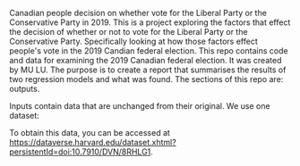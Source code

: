 Canadian people decision on whether vote for the Liberal Party or the Conservative Party in 2019. 
This is a project exploring the factors that effect the decision of whether or not to vote for the Liberal Party or the Conservative Party. Specifically looking at how those factors effect people's vote in the 2019 Candian federal election.
This repo contains code and data for examining the 2019 Canadian federal election. It was created by MU LU. The purpose is to create a report that summarises the results of two regression models and what was found. The sections of this repo are: outputs.

Inputs contain data that are unchanged from their original. We use one dataset:

To obtain this data, you can be accessed at https://dataverse.harvard.edu/dataset.xhtml?persistentId=doi:10.7910/DVN/8RHLG1. 
